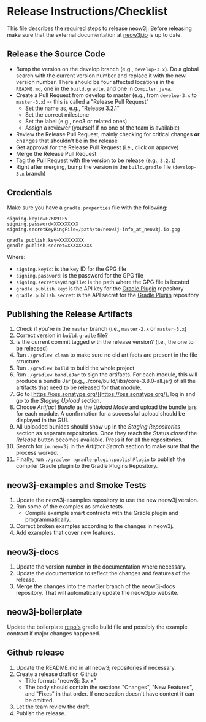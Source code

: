 # Release Instructions/Checklist

This file describes the required steps to release neow3j.
Before releasing make sure that the external documentation at [neow3j.io](https://neow3j.io) is up 
to date.

## Release the Source Code

- Bump the version on the develop branch (e.g., `develop-3.x`). Do a global search with the current 
  version number and replace it with the new version number. There should be four affected 
  locations in the `README.md`, one in the `build.gradle`, and one in `Compiler.java`.
- Create a Pull Request from develop to master (e.g., from `develop-3.x` to `master-3.x`) -- this
is called a "Release Pull Request"
  - Set the name as, e.g., "Release 3.2.1"
  - Set the correct milestone
  - Set the label (e.g., neo3 or related ones)
  - Assign a reviewer (yourself if no one of the team is available)
- Review the Release Pull Request, mainly checking for critical changes **or**
changes that shouldn't be in the release
- Get approval for the Release Pull Request (i.e., click on approve)
- Merge the Release Pull Request
- Tag the Pull Request with the version to be release (e.g., `3.2.1`)
- Right after merging, bump the version in the `build.gradle` file (`develop-3.x` branch)

## Credentials

Make sure you have a `gradle.properties` file with the following:

```
signing.keyId=E76D91F5
signing.password=XXXXXXXXX
signing.secretKeyRingFile=/path/to/neow3j-info_at_neow3j.io.gpg

gradle.publish.key=XXXXXXXXX
gradle.publish.secret=XXXXXXXXX
```

Where:

- `signing.keyId`: is the key ID for the GPG file
- `signing.password`: is the password for the GPG file
- `signing.secretKeyRingFile`: is the path where the GPG file is located
- `gradle.publish.key`: is the API key for the [Gradle Plugin](https://plugins.gradle.org) repository
- `gradle.publish.secret`: is the API secret for the [Gradle Plugin](https://plugins.gradle.org) repository

## Publishing the Release Artifacts

1. Check if you're in the `master` branch (i.e., `master-2.x` or `master-3.x`)
2. Correct version in `build.gradle` file?
3. Is the current commit tagged with the release version? (i.e., the one to be released)
4. Run `./gradlew clean` to make sure no old artifacts are present in the file structure
5. Run `./gradlew build` to build the whole project
6. Run `./gradlew bundleJar` to sign the artifacts. For each module, this will produce a bundle 
   Jar (e.g., ./core/build/libs/core-3.8.0-all.jar) of all the artifacts that need to be released 
   for that module.
7. Go to [https://oss.sonatype.org/](https://oss.sonatype.org/), log in and go to the *Staging 
   Upload* section.
8. Choose *Artifact Bundle* as the *Upload Mode* and upload the bundle jars for each module. A 
   confirmation for a successful upload should be displayed in the GUI. 
9. All uploaded bunldes should show up in the *Staging Repositories* section as separate 
   repositories. Once they reach the Status *closed* the *Release* button becomes available. Press 
   it for all the repositories.
9. Search for `io.neow3j` in the *Artifact Search* section to make sure that the process worked.
10. Finally, run `./gradlew :gradle-plugin:publishPlugin` to publish the compiler Gradle plugin 
    to the Gradle Plugins Repository.

## neow3j-examples and Smoke Tests

1. Update the neow3j-examples repository to use the new neow3j version. 
2. Run some of the examples as smoke tests.
    - Compile example smart contracts with the Gradle plugin and programmatically.
3. Correct broken examples according to the changes in neow3j.
4. Add examples that cover new features.

## neow3j-docs

1. Update the version number in the documentation where necessary.
2. Update the documentation to reflect the changes and features of the release.
3. Merge the changes into the master branch of the neow3j-docs repository. That will automatically 
   update the neow3j.io website.

## neow3j-boilerplate

Update the boilerplate [repo's](https://github.com/neow3j/neow3j-boilerplate) gradle.build file 
and possibly the example contract if major changes happened.

## Github release

1. Update the README.md in all neow3j repositories if necessary.
2. Create a release draft on Github
    - Title format: "neow3j: 3.x.x"
    - The body should contain the sections "Changes", "New Features", and "Fixes" in that order. 
    If one section doesn't have content it can be omitted.
3. Let the team review the draft.
4. Publish the release.
